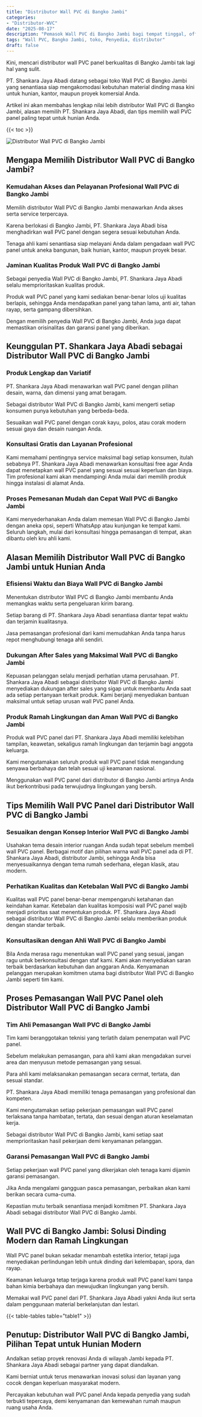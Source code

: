 ```yaml
---
title: "Distributor Wall PVC di Bangko Jambi"
categories: 
- "Distributor-WVC"
date: "2025-08-17"
description: "Pemasok Wall PVC di Bangko Jambi bagi tempat tinggal, office, dan toko. Panel terbaik, variasi motif, pilihan warna modern, dengan servis penempatan oleh tenaga ahli profesional dan garansi resmi!|Layanan penyediaan Wall PVC di Bangko Jambi bagi keperluan hunian, kantor, atau gerai, beserta panel berkualitas dan penempatan oleh tim profesional serta kepastian resmi.|Solusi Wall PVC di Bangko Jambi yang andal bagi tempat tinggal, kantor, dan toko, bersama material berkualitas dan instalasi ditangani oleh tenaga ahli profesional dan jaminan resmi.|Penjualan Wall PVC di Bangko Jambi bagi rumah, kantor, serta gerai, dengan produk unggulan dan penempatan dikerjakan oleh tim profesional, disertai beserta garansi resmi.}"
tags: "Wall PVC, Bangko Jambi, toko, Penyedia, distributor"
draft: false
---
```


Kini, mencari distributor wall PVC panel berkualitas di Bangko Jambi tak lagi hal yang sulit.

PT. Shankara Jaya Abadi datang sebagai toko Wall PVC di Bangko Jambi yang senantiasa siap mengakomodasi kebutuhan material dinding masa kini untuk hunian, kantor, maupun proyek komersial Anda.

Artikel ini akan membahas lengkap nilai lebih distributor Wall PVC di Bangko Jambi, alasan memilih PT. Shankara Jaya Abadi, dan tips memilih wall PVC panel paling tepat untuk hunian Anda.

{{< toc >}}

![Distributor Wall PVC di Bangko Jambi](/images/Distributor-WVC/Distributor-Wall-PVC-di-Bangko-Jambi.png)


## Mengapa Memilih Distributor Wall PVC di Bangko Jambi?

### Kemudahan Akses dan Pelayanan Profesional Wall PVC di Bangko Jambi

Memilih distributor Wall PVC di Bangko Jambi menawarkan Anda akses serta service terpercaya.

Karena berlokasi di Bangko Jambi, PT. Shankara Jaya Abadi bisa menghadirkan wall PVC panel dengan segera sesuai kebutuhan Anda.

Tenaga ahli kami senantiasa siap melayani Anda dalam pengadaan wall PVC panel untuk aneka bangunan, baik hunian, kantor, maupun proyek besar.

### Jaminan Kualitas Produk Wall PVC di Bangko Jambi

Sebagai penyedia Wall PVC di Bangko Jambi, PT. Shankara Jaya Abadi selalu memprioritaskan kualitas produk.

Produk wall PVC panel yang kami sediakan benar-benar lolos uji kualitas berlapis, sehingga Anda mendapatkan panel yang tahan lama, anti air, tahan rayap, serta gampang dibersihkan.

Dengan memilih penyedia Wall PVC di Bangko Jambi, Anda juga dapat memastikan orisinalitas dan garansi panel yang diberikan.

## Keunggulan PT. Shankara Jaya Abadi sebagai Distributor Wall PVC di Bangko Jambi

### Produk Lengkap dan Variatif

PT. Shankara Jaya Abadi menawarkan wall PVC panel dengan pilihan desain, warna, dan dimensi yang amat beragam.

Sebagai distributor Wall PVC di Bangko Jambi, kami mengerti setiap konsumen punya kebutuhan yang berbeda-beda.

Sesuaikan wall PVC panel dengan corak kayu, polos, atau corak modern sesuai gaya dan desain ruangan Anda.

### Konsultasi Gratis dan Layanan Profesional

Kami memahami pentingnya service maksimal bagi setiap konsumen, itulah sebabnya PT. Shankara Jaya Abadi menawarkan konsultasi free agar Anda dapat menetapkan wall PVC panel yang sesuai sesuai keperluan dan biaya. Tim profesional kami akan mendampingi Anda mulai dari memilih produk hingga instalasi di alamat Anda.

### Proses Pemesanan Mudah dan Cepat Wall PVC di Bangko Jambi

Kami menyederhanakan Anda dalam memesan Wall PVC di Bangko Jambi dengan aneka opsi, seperti WhatsApp atau kunjungan ke tempat kami. Seluruh langkah, mulai dari konsultasi hingga pemasangan di tempat, akan dibantu oleh kru ahli kami.

## Alasan Memilih Distributor Wall PVC di Bangko Jambi untuk Hunian Anda

### Efisiensi Waktu dan Biaya Wall PVC di Bangko Jambi

Menentukan distributor Wall PVC di Bangko Jambi membantu Anda memangkas waktu serta pengeluaran kirim barang.

Setiap barang di PT. Shankara Jaya Abadi senantiasa diantar tepat waktu dan terjamin kualitasnya.

Jasa pemasangan profesional dari kami memudahkan Anda tanpa harus repot menghubungi tenaga ahli sendiri.

### Dukungan After Sales yang Maksimal Wall PVC di Bangko Jambi

Kepuasan pelanggan selalu menjadi perhatian utama perusahaan. PT. Shankara Jaya Abadi sebagai distributor Wall PVC di Bangko Jambi menyediakan dukungan after sales yang sigap untuk membantu Anda saat ada setiap pertanyaan terkait produk. Kami berjanji menyediakan bantuan maksimal untuk setiap urusan wall PVC panel Anda.

### Produk Ramah Lingkungan dan Aman Wall PVC di Bangko Jambi

Produk wall PVC panel dari PT. Shankara Jaya Abadi memiliki kelebihan tampilan, keawetan, sekaligus ramah lingkungan dan terjamin bagi anggota keluarga.

Kami mengutamakan seluruh produk wall PVC panel tidak mengandung senyawa berbahaya dan telah sesuai uji keamanan nasional.

Menggunakan wall PVC panel dari distributor di Bangko Jambi artinya Anda ikut berkontribusi pada terwujudnya lingkungan yang bersih.

## Tips Memilih Wall PVC Panel dari Distributor Wall PVC di Bangko Jambi

### Sesuaikan dengan Konsep Interior Wall PVC di Bangko Jambi

Usahakan tema desain interior ruangan Anda sudah tepat sebelum membeli wall PVC panel. Berbagai motif dan pilihan warna wall PVC panel ada di PT. Shankara Jaya Abadi, distributor Jambi, sehingga Anda bisa menyesuaikannya dengan tema rumah sederhana, elegan klasik, atau modern.

### Perhatikan Kualitas dan Ketebalan Wall PVC di Bangko Jambi

Kualitas wall PVC panel benar-benar mempengaruhi ketahanan dan keindahan kamar. Ketebalan dan kualitas komposisi wall PVC panel wajib menjadi prioritas saat menentukan produk. PT. Shankara Jaya Abadi sebagai distributor Wall PVC di Bangko Jambi selalu memberikan produk dengan standar terbaik.

### Konsultasikan dengan Ahli Wall PVC di Bangko Jambi

Bila Anda merasa ragu menentukan wall PVC panel yang sesuai, jangan ragu untuk berkonsultasi dengan staf kami. Kami akan menyediakan saran terbaik berdasarkan kebutuhan dan anggaran Anda. Kenyamanan pelanggan merupakan komitmen utama bagi distributor Wall PVC di Bangko Jambi seperti tim kami.

## Proses Pemasangan Wall PVC Panel oleh Distributor Wall PVC di Bangko Jambi

### Tim Ahli Pemasangan Wall PVC di Bangko Jambi

Tim kami beranggotakan teknisi yang terlatih dalam penempatan wall PVC panel.

Sebelum melakukan pemasangan, para ahli kami akan mengadakan survei area dan menyusun metode pemasangan yang sesuai.

Para ahli kami melaksanakan pemasangan secara cermat, tertata, dan sesuai standar.

PT. Shankara Jaya Abadi memiliki tenaga pemasangan yang profesional dan kompeten.

Kami mengutamakan setiap pekerjaan pemasangan wall PVC panel terlaksana tanpa hambatan, tertata, dan sesuai dengan aturan keselamatan kerja.

Sebagai distributor Wall PVC di Bangko Jambi, kami setiap saat memprioritaskan hasil pekerjaan demi kenyamanan pelanggan.

### Garansi Pemasangan Wall PVC di Bangko Jambi

Setiap pekerjaan wall PVC panel yang dikerjakan oleh tenaga kami dijamin garansi pemasangan.

Jika Anda mengalami gangguan pasca pemasangan, perbaikan akan kami berikan secara cuma-cuma.

Kepastian mutu terbaik senantiasa menjadi komitmen PT. Shankara Jaya Abadi sebagai distributor Wall PVC di Bangko Jambi.

## Wall PVC di Bangko Jambi: Solusi Dinding Modern dan Ramah Lingkungan

Wall PVC panel bukan sekadar menambah estetika interior, tetapi juga menyediakan perlindungan lebih untuk dinding dari kelembapan, spora, dan rayap.

Keamanan keluarga tetap terjaga karena produk wall PVC panel kami tanpa bahan kimia berbahaya dan mewujudkan lingkungan yang bersih.

Memakai wall PVC panel dari PT. Shankara Jaya Abadi yakni Anda ikut serta dalam penggunaan material berkelanjutan dan lestari.

{{< table-tables table="table1" >}}

## Penutup: Distributor Wall PVC di Bangko Jambi, Pilihan Tepat untuk Hunian Modern

Andalkan setiap proyek renovasi Anda di wilayah Jambi kepada PT. Shankara Jaya Abadi sebagai partner yang dapat diandalkan.

Kami berniat untuk terus menawarkan inovasi solusi dan layanan yang cocok dengan keperluan masyarakat modern.

Percayakan kebutuhan wall PVC panel Anda kepada penyedia yang sudah terbukti tepercaya, demi kenyamanan dan kemewahan rumah maupun ruang usaha Anda.